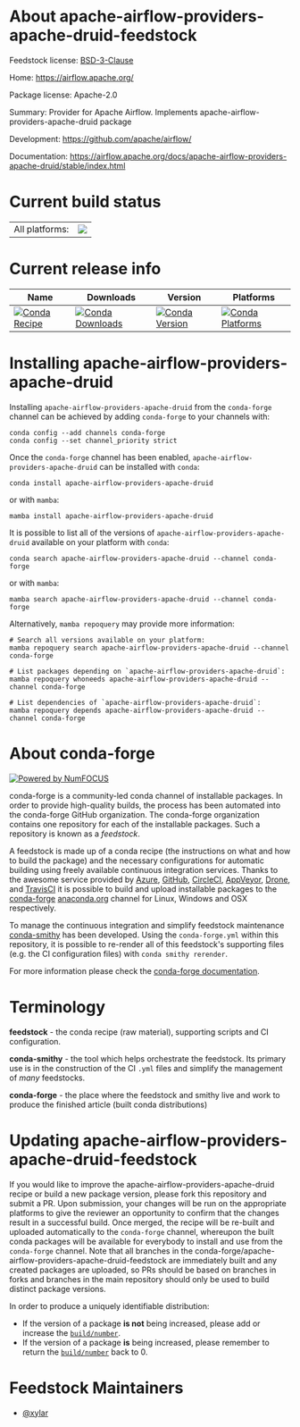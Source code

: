 About apache-airflow-providers-apache-druid-feedstock
=====================================================

Feedstock license: [BSD-3-Clause](https://github.com/conda-forge/apache-airflow-providers-apache-druid-feedstock/blob/main/LICENSE.txt)

Home: https://airflow.apache.org/

Package license: Apache-2.0

Summary: Provider for Apache Airflow. Implements apache-airflow-providers-apache-druid package

Development: https://github.com/apache/airflow/

Documentation: https://airflow.apache.org/docs/apache-airflow-providers-apache-druid/stable/index.html

Current build status
====================


<table><tr><td>All platforms:</td>
    <td>
      <a href="https://dev.azure.com/conda-forge/feedstock-builds/_build/latest?definitionId=11912&branchName=main">
        <img src="https://dev.azure.com/conda-forge/feedstock-builds/_apis/build/status/apache-airflow-providers-apache-druid-feedstock?branchName=main">
      </a>
    </td>
  </tr>
</table>

Current release info
====================

| Name | Downloads | Version | Platforms |
| --- | --- | --- | --- |
| [![Conda Recipe](https://img.shields.io/badge/recipe-apache--airflow--providers--apache--druid-green.svg)](https://anaconda.org/conda-forge/apache-airflow-providers-apache-druid) | [![Conda Downloads](https://img.shields.io/conda/dn/conda-forge/apache-airflow-providers-apache-druid.svg)](https://anaconda.org/conda-forge/apache-airflow-providers-apache-druid) | [![Conda Version](https://img.shields.io/conda/vn/conda-forge/apache-airflow-providers-apache-druid.svg)](https://anaconda.org/conda-forge/apache-airflow-providers-apache-druid) | [![Conda Platforms](https://img.shields.io/conda/pn/conda-forge/apache-airflow-providers-apache-druid.svg)](https://anaconda.org/conda-forge/apache-airflow-providers-apache-druid) |

Installing apache-airflow-providers-apache-druid
================================================

Installing `apache-airflow-providers-apache-druid` from the `conda-forge` channel can be achieved by adding `conda-forge` to your channels with:

```
conda config --add channels conda-forge
conda config --set channel_priority strict
```

Once the `conda-forge` channel has been enabled, `apache-airflow-providers-apache-druid` can be installed with `conda`:

```
conda install apache-airflow-providers-apache-druid
```

or with `mamba`:

```
mamba install apache-airflow-providers-apache-druid
```

It is possible to list all of the versions of `apache-airflow-providers-apache-druid` available on your platform with `conda`:

```
conda search apache-airflow-providers-apache-druid --channel conda-forge
```

or with `mamba`:

```
mamba search apache-airflow-providers-apache-druid --channel conda-forge
```

Alternatively, `mamba repoquery` may provide more information:

```
# Search all versions available on your platform:
mamba repoquery search apache-airflow-providers-apache-druid --channel conda-forge

# List packages depending on `apache-airflow-providers-apache-druid`:
mamba repoquery whoneeds apache-airflow-providers-apache-druid --channel conda-forge

# List dependencies of `apache-airflow-providers-apache-druid`:
mamba repoquery depends apache-airflow-providers-apache-druid --channel conda-forge
```


About conda-forge
=================

[![Powered by
NumFOCUS](https://img.shields.io/badge/powered%20by-NumFOCUS-orange.svg?style=flat&colorA=E1523D&colorB=007D8A)](https://numfocus.org)

conda-forge is a community-led conda channel of installable packages.
In order to provide high-quality builds, the process has been automated into the
conda-forge GitHub organization. The conda-forge organization contains one repository
for each of the installable packages. Such a repository is known as a *feedstock*.

A feedstock is made up of a conda recipe (the instructions on what and how to build
the package) and the necessary configurations for automatic building using freely
available continuous integration services. Thanks to the awesome service provided by
[Azure](https://azure.microsoft.com/en-us/services/devops/), [GitHub](https://github.com/),
[CircleCI](https://circleci.com/), [AppVeyor](https://www.appveyor.com/),
[Drone](https://cloud.drone.io/welcome), and [TravisCI](https://travis-ci.com/)
it is possible to build and upload installable packages to the
[conda-forge](https://anaconda.org/conda-forge) [anaconda.org](https://anaconda.org/)
channel for Linux, Windows and OSX respectively.

To manage the continuous integration and simplify feedstock maintenance
[conda-smithy](https://github.com/conda-forge/conda-smithy) has been developed.
Using the ``conda-forge.yml`` within this repository, it is possible to re-render all of
this feedstock's supporting files (e.g. the CI configuration files) with ``conda smithy rerender``.

For more information please check the [conda-forge documentation](https://conda-forge.org/docs/).

Terminology
===========

**feedstock** - the conda recipe (raw material), supporting scripts and CI configuration.

**conda-smithy** - the tool which helps orchestrate the feedstock.
                   Its primary use is in the construction of the CI ``.yml`` files
                   and simplify the management of *many* feedstocks.

**conda-forge** - the place where the feedstock and smithy live and work to
                  produce the finished article (built conda distributions)


Updating apache-airflow-providers-apache-druid-feedstock
========================================================

If you would like to improve the apache-airflow-providers-apache-druid recipe or build a new
package version, please fork this repository and submit a PR. Upon submission,
your changes will be run on the appropriate platforms to give the reviewer an
opportunity to confirm that the changes result in a successful build. Once
merged, the recipe will be re-built and uploaded automatically to the
`conda-forge` channel, whereupon the built conda packages will be available for
everybody to install and use from the `conda-forge` channel.
Note that all branches in the conda-forge/apache-airflow-providers-apache-druid-feedstock are
immediately built and any created packages are uploaded, so PRs should be based
on branches in forks and branches in the main repository should only be used to
build distinct package versions.

In order to produce a uniquely identifiable distribution:
 * If the version of a package **is not** being increased, please add or increase
   the [``build/number``](https://docs.conda.io/projects/conda-build/en/latest/resources/define-metadata.html#build-number-and-string).
 * If the version of a package **is** being increased, please remember to return
   the [``build/number``](https://docs.conda.io/projects/conda-build/en/latest/resources/define-metadata.html#build-number-and-string)
   back to 0.

Feedstock Maintainers
=====================

* [@xylar](https://github.com/xylar/)

